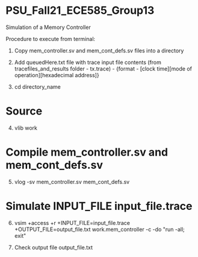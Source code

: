 # PSU_Fall21_ECE585_Group13
Simulation of a Memory Controller

Procedure to execute from terminal:

1. Copy mem_controller.sv and mem_cont_defs.sv files into a directory

2. Add queuedHere.txt file with trace input file contents (from tracefiles_and_results folder - tx.trace) - {format - [clock time][mode of operation][hexadecimal address]}

3. cd directory_name

# Source
4. vlib work

# Compile mem_controller.sv and mem_cont_defs.sv
5. vlog -sv mem_controller.sv mem_cont_defs.sv

# Simulate INPUT_FILE input_file.trace
6. vsim +access +r +INPUT_FILE=input_file.trace +OUTPUT_FILE=output_file.txt work.mem_controller -c -do "run -all; exit"

7. Check output file output_file.txt
